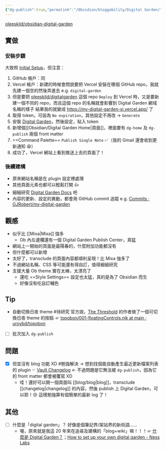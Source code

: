 ```yaml
---
{"dg-publish":true,"permalink":"/Obsidian/bloggability/Digital Garden/","created":"2023-03-19T23:40:32.182+08:00","updated":"2023-03-20T12:16:30.879+08:00"}
---
```



[oleeskild/obsidian-digital-garden](https://github.com/oleeskild/obsidian-digital-garden)

## 實做

### 安裝步驟
大致照 [Initial Setup](https://github.com/oleeskild/obsidian-digital-garden#initial-setup)，但注意：
1. GitHub 帳戶：同
2. Vercel 帳戶：新建的時候會問說要把 Vercel 安裝在哪個 GitHub repo，我就先建一個空的然後弄進去
  e.g. `digital-garden`
4. 但是要把 [oleeskild/digitalgarden](https://github.com/oleeskild/digitalgarden) 這個 repo `Deploy` 到 Vercel 時，又是要新建一個不同的 repo，而且這個 repo 的名稱就會影響到 Digital Garden 網域名稱的樣子
  結果我的就變成 https://my-digital-garden-xi.vercel.app/ 了
4. 取得 token，可設為 `No expiration`，其他設定不用改
  → `Generate`
5. 安裝 [Digital Garden](obsidian://show-plugin?id=digitalgarden)，然後設定，貼入 token
6. 新增個[[Obsidian/Digital Garden Home\|頁面]]，裡面要有 `dg-home` 及 `dg-publish` 兩個 front matter
7. ==Command Palette== `Publish Single Note` ✅（我的 Gmail 還會收到更新通知 😆）
8. 成功了，Vercel 網站上看到推送上去的頁面了！

### 後續建構
- 原來網站名稱是在 plugin 設定裡處理
- 其他頁面元素也都可以輕鬆打開 👍
- 細細研究 [Digital Garden Docs](https://dg-docs.ole.dev/) 吧
- 內容的更新、設定的異動，都會用 GitHub commit 追蹤
  e.g. [Commits · GJRobert/my-digital-garden](https://github.com/GJRobert/my-digital-garden/commits/main)

## 觀感
- 似乎比 [[Mixa\|Mixa]] 強多
	- Ob 內左邊欄還有一個 Digital Garden Publish Center，真猛
- 網站上一開始的頁面是最陽春的，什麼附加功能都沒有
- 但什麼都可以新增
- 太好了，transclude 的頁面內容都順利呈現！比 Mixa 強多了
- 不過網站名稱、CSS 等可能還有得自訂，值得細細研究
- 支援大量 Ob theme 實在太棒，太漂亮了
	- 還吃 ==Style Settings== 設定也太猛，真的是為了 Obsidian 而生
	- 好像沒有吃自訂輔色

## Tip
- 自動切換日夜 theme #待研究
  官方說，[The Threshold](https://hermitage.utsob.me/) 的作者做了一個可切換日夜 theme 的按鈕 ☞ [topobon/001-floatingControls.njk at main · uroybd/topobon](https://github.com/uroybd/topobon/blob/main/src/site/_includes/components/user/common/footer/001-floatingControls.njk)
- [ ] 批次加入 `dg-publish` 

## 問題
- [x] 但並沒有 blog 功能 XD #勉強解決
  → 想到找個能自動產生最近更新檔案列表的 plugin ☞ [Vault Changelog](obsidian://show-plugin?id=obsidian-vault-changelog) ← 不過問題是它無法被 `dg-publish`，因為它的 front matter 都會被覆寫 XD
  - 哇！還好可以開一個頁面叫 [[blog/blog\|blog]]，transclude [[changelog\|changelog]] 的內容，然後 publish 上 Digital Garden，可以耶！😢 這樣勉強算有個簡單的最新 log 了！

## 其他
- [ ] 什麼是「digital garden」？
  好像是個筆記界/架站界的新術語……
	- 喔，原來就是我這 20 年來在追尋及建構的「blog+wiki」嘛！！！☞ [什麼是 Digital Garden？](https://ithelp.ithome.com.tw/m/articles/10293438)；[How to set up your own digital garden - Ness Labs](https://nesslabs.com/digital-garden-set-up)